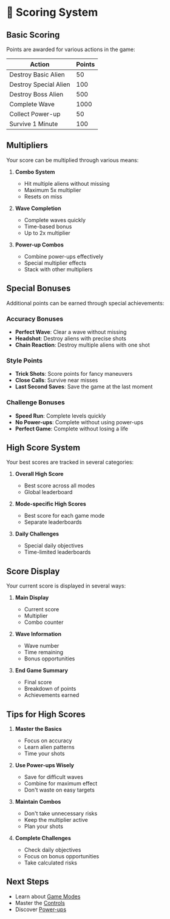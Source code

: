 # 💯 Scoring System

## Basic Scoring

Points are awarded for various actions in the game:

| Action                | Points |
| --------------------- | ------ |
| Destroy Basic Alien   | 50     |
| Destroy Special Alien | 100    |
| Destroy Boss Alien    | 500    |
| Complete Wave         | 1000   |
| Collect Power-up      | 50     |
| Survive 1 Minute      | 100    |

## Multipliers

Your score can be multiplied through various means:

1. **Combo System**

    - Hit multiple aliens without missing
    - Maximum 5x multiplier
    - Resets on miss

2. **Wave Completion**

    - Complete waves quickly
    - Time-based bonus
    - Up to 2x multiplier

3. **Power-up Combos**
    - Combine power-ups effectively
    - Special multiplier effects
    - Stack with other multipliers

## Special Bonuses

Additional points can be earned through special achievements:

### Accuracy Bonuses

- **Perfect Wave**: Clear a wave without missing
- **Headshot**: Destroy aliens with precise shots
- **Chain Reaction**: Destroy multiple aliens with one shot

### Style Points

- **Trick Shots**: Score points for fancy maneuvers
- **Close Calls**: Survive near misses
- **Last Second Saves**: Save the game at the last moment

### Challenge Bonuses

- **Speed Run**: Complete levels quickly
- **No Power-ups**: Complete without using power-ups
- **Perfect Game**: Complete without losing a life

## High Score System

Your best scores are tracked in several categories:

1. **Overall High Score**

    - Best score across all modes
    - Global leaderboard

2. **Mode-specific High Scores**

    - Best score for each game mode
    - Separate leaderboards

3. **Daily Challenges**
    - Special daily objectives
    - Time-limited leaderboards

## Score Display

Your current score is displayed in several ways:

1. **Main Display**

    - Current score
    - Multiplier
    - Combo counter

2. **Wave Information**

    - Wave number
    - Time remaining
    - Bonus opportunities

3. **End Game Summary**
    - Final score
    - Breakdown of points
    - Achievements earned

## Tips for High Scores

1. **Master the Basics**

    - Focus on accuracy
    - Learn alien patterns
    - Time your shots

2. **Use Power-ups Wisely**

    - Save for difficult waves
    - Combine for maximum effect
    - Don't waste on easy targets

3. **Maintain Combos**

    - Don't take unnecessary risks
    - Keep the multiplier active
    - Plan your shots

4. **Complete Challenges**
    - Check daily objectives
    - Focus on bonus opportunities
    - Take calculated risks

## Next Steps

- Learn about [Game Modes](modes.md)
- Master the [Controls](controls.md)
- Discover [Power-ups](powerups.md)

